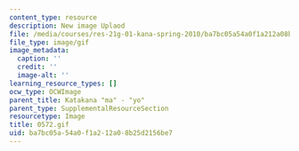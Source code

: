 ```yaml
---
content_type: resource
description: New image Uplaod
file: /media/courses/res-21g-01-kana-spring-2010/ba7bc05a54a0f1a212a08b25d2156be7_0572.gif
file_type: image/gif
image_metadata:
  caption: ''
  credit: ''
  image-alt: ''
learning_resource_types: []
ocw_type: OCWImage
parent_title: Katakana "ma" - "yo"
parent_type: SupplementalResourceSection
resourcetype: Image
title: 0572.gif
uid: ba7bc05a-54a0-f1a2-12a0-8b25d2156be7
---
```

